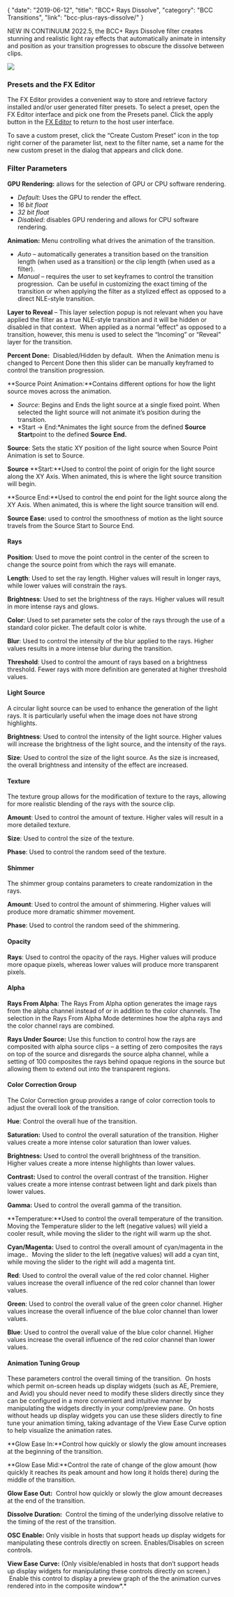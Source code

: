 {
"date": "2019-06-12",
"title": "BCC+ Rays Dissolve",
"category": "BCC Transitions",
"link": "bcc-plus-rays-dissolve/"
}

 
NEW IN CONTINUUM 2022.5, the BCC+ Rays Dissolve filter creates stunning and realistic light ray effects that automatically animate in intensity and position as your transition progresses to obscure the dissolve between clips. 


![](https://borisfx-com-res.cloudinary.com/image/upload//documentation/continuum/uploads/2022/04/RD.jpg)
### Presets and the FX Editor


The FX Editor provides a convenient way to store and retrieve factory installed and/or user generated filter presets. To select a preset, open the FX Editor interface and pick one from the Presets panel. Click the apply button in the [FX Editor](/documentation/continuum/bcc-fx-editor) to return to the host user interface. 


To save a custom preset, click the “Create Custom Preset” icon in the top right corner of the parameter list, next to the filter name, set a name for the new custom preset in the dialog that appears and click done. 


### Filter Parameters


**GPU Rendering:** allows for the selection of GPU or CPU software rendering.


* *Default*: Uses the GPU to render the effect.
* *16 bit float*
* *32 bit float*
* *Disabled*: disables GPU rendering and allows for CPU software rendering.


**Animation:** Menu controlling what drives the animation of the transition.


* *Auto* – automatically generates a transition based on the transition length (when used as a transition) or the clip length (when used as a filter).
* *Manual* – requires the user to set keyframes to control the transition progression.  Can be useful in customizing the exact timing of the transition or when applying the filter as a stylized effect as opposed to a direct NLE-style transition.


**Layer to Reveal** – This layer selection popup is not relevant when you have applied the filter as a true NLE-style transition and it will be hidden or disabled in that context.  When applied as a normal “effect” as opposed to a transition, however, this menu is used to select the “Incoming” or “Reveal” layer for the transition. 


**Percent Done:**  Disabled/Hidden by default.  When the Animation menu is changed to Percent Done then this slider can be manually keyframed to control the transition progression.




**Source Point Animation:**Contains different options for how the light source moves across the animation.


* *Source*: Begins and Ends the light source at a single fixed point. When selected the light source will not animate it’s position during the transition.
* *Start -> End:*Animates the light source from the defined **Source Start**point to the defined **Source** **End.**


**Source**: Sets the static XY position of the light source when Source Point Animation is set to Source.


**Source** **Start:**Used to control the point of origin for the light source along the XY Axis. When animated, this is where the light source transition will begin.


**Source End:**Used to control the end point for the light source along the XY Axis. When animated, this is where the light source transition will end.


**Source Ease:** used to control the smoothness of motion as the light source travels from the Source Start to Source End.


#### Rays


**Position**: Used to move the point control in the center of the screen to change the source point from which the rays will emanate.


**Length**: Used to set the ray length. Higher values will result in longer rays, while lower values will constrain the rays.


**Brightness**: Used to set the brightness of the rays. Higher values will result in more intense rays and glows. 


**Color**: Used to set parameter sets the color of the rays through the use of a standard color picker. The default color is white. 


**Blur**: Used to control the intensity of the blur applied to the rays. Higher values results in a more intense blur during the transition.  



**Threshold**: Used to control the amount of rays based on a brightness threshold. Fewer rays with more definition are generated at higher threshold values.


#### Light Source


A circular light source can be used to enhance the generation of the light rays. It is particularly useful when the image does not have strong highlights.


**Brightness**: Used to control the intensity of the light source. Higher values will increase the brightness of the light source, and the intensity of the rays.  



**Size**: Used to control the size of the light source. As the size is increased, the overall brightness and intensity of the effect are increased.


#### Texture


The texture group allows for the modification of texture to the rays, allowing for more realistic blending of the rays with the source clip.  



**Amount**: Used to control the amount of texture. Higher vales will result in a more detailed texture.


**Size**: Used to control the size of the texture.


**Phase**: Used to control the random seed of the texture.


#### Shimmer


The shimmer group contains parameters to create randomization in the rays.


**Amount**: Used to control the amount of shimmering. Higher values will produce more dramatic shimmer movement.


**Phase**: Used to control the random seed of the shimmering.


#### Opacity


**Rays**: Used to control the opacity of the rays. Higher values will produce more opaque pixels, whereas lower values will produce more transparent pixels.


#### Alpha


**Rays From Alpha**: The Rays From Alpha option generates the image rays from the alpha channel instead of or in addition to the color channels. The selection in the Rays From Alpha Mode determines how the alpha rays and the color channel rays are combined. 


**Rays Under Source:** Use this function to control how the rays are composited with alpha source clips – a setting of zero composites the rays on top of the source and disregards the source alpha channel, while a setting of 100 composites the rays behind opaque regions in the source but allowing them to extend out into the transparent regions. 


#### Color Correction Group


The Color Correction group provides a range of color correction tools to adjust the overall look of the transition. 


**Hue**: Control the overall hue of the transition.


**Saturation:** Used to control the overall saturation of the transition. Higher values create a more intense color saturation than lower values.


**Brightness:** Used to control the overall brightness of the transition.  
Higher values create a more intense highlights than lower values.


**Contrast:** Used to control the overall contrast of the transition. Higher values create a more intense contrast between light and dark pixels than lower values.


**Gamma:** Used to control the overall gamma of the transition.


**Temperature:**Used to control the overall temperature of the transition. Moving the Temperature slider to the left (negative values) will yield a cooler result, while moving the slider to the right will warm up the shot.


**Cyan/Magenta:** Used to control the overall amount of cyan/magenta in the image..  Moving the slider to the left (negative values) will add a cyan tint, while moving the slider to the right will add a magenta tint.


**Red**: Used to control the overall value of the red color channel. Higher values increase the overall influence of the red color channel than lower values.  



**Green**: Used to control the overall value of the green color channel. Higher values increase the overall influence of the blue color channel than lower values.


**Blue**: Used to control the overall value of the blue color channel. Higher values increase the overall influence of the red color channel than lower values.


#### **Animation Tuning Group**


These parameters control the overall timing of the transition.  On hosts which permit on-screen heads up display widgets (such as AE, Premiere, and Avid) you should never need to modify these sliders directly since they can be configured in a more convenient and intuitive manner by manipulating the widgets directly in your comp/preview pane.  On hosts without heads up display widgets you can use these sliders directly to fine tune your animation timing, taking advantage of the View Ease Curve option to help visualize the animation rates.


**Glow Ease In:**Control how quickly or slowly the glow amount increases at the beginning of the transition.


**Glow Ease Mid:**Control the rate of change of the glow amount (how quickly it reaches its peak amount and how long it holds there) during the middle of the transition.


**Glow Ease Out:**  Control how quickly or slowly the glow amount decreases at the end of the transition.


**Dissolve Duration:**  Control the timing of the underlying dissolve relative to the timing of the rest of the transition.


**OSC Enable:** Only visible in hosts that support heads up display widgets for manipulating these controls directly on screen. Enables/Disables on screen controls.


**View Ease Curve:** (Only visible/enabled in hosts that don’t support heads up display widgets for manipulating these controls directly on screen.)  Enable this control to display a preview graph of the the animation curves rendered into in the composite window*.*


